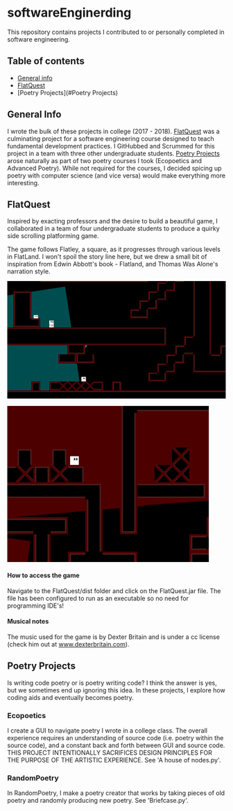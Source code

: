 # softwareEnginerding

This repository contains projects I contributed to or personally completed in software engineering.

## Table of contents
* [General info](#general-info)
* [FlatQuest](#FlatQuest)
* [Poetry Projects](#Poetry Projects)

## General Info

I wrote the bulk of these projects in college (2017 - 2018). [FlatQuest](#FlatQuest)
was a culminating project for a software engineering course designed
to teach fundamental development practices. I GitHubbed and Scrummed for this project in a team with three other undergraduate
students. [Poetry Projects](#Poetry-projects) arose naturally as part of two poetry courses
I took (Ecopoetics and Advanced Poetry). While not required for the courses, I decided
spicing up poetry with computer science (and vice versa) would make everything more interesting.

## FlatQuest

Inspired by exacting professors and the desire to build a beautiful game, I collaborated in a
team of four undergraduate students to produce a quirky side scrolling platforming game.

The game follows Flatley, a square, as it progresses through various levels in FlatLand.
I won't spoil the story line here, but we drew a small bit of inspiration from Edwin Abbott's
book - Flatland, and Thomas Was Alone's narration style.

![Level one](Images/LevelOne.png)

![Level two](Images/LevelTwo.png)

#### How to access the game

Navigate to the FlatQuest/dist folder and click on the FlatQuest.jar file. The file has been configured to run
as an executable so no need for programming IDE's!

#### Musical notes

The music used for the game is by Dexter Britain and is under a cc license (check him out at www.dexterbritain.com).

## Poetry Projects

Is writing code poetry or is poetry writing code? I think the answer is yes, but we sometimes end up ignoring this
idea. In these projects, I explore how coding aids and eventually becomes poetry.

### Ecopoetics

I create a GUI to navigate poetry I wrote in a college class.
The overall experience requires an understanding of source code (i.e. poetry within the source code), and a constant back and forth between GUI and source code. THIS PROJECT INTENTIONALLY SACRIFICES DESIGN PRINCIPLES FOR THE PURPOSE OF THE ARTISTIC EXPERIENCE. See 'A house of nodes.py'.

### RandomPoetry

In RandomPoetry, I make a poetry creator that works by taking pieces of old poetry and randomly producing new poetry. See 'Briefcase.py'.  



